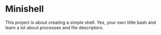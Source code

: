 # Minishell
This project is about creating a simple shell. Yes, your own little bash and  learn a lot about processes and file descriptors.
